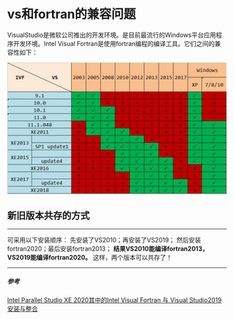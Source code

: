 # vs和fortran的兼容问题

VisualStudio是微软公司推出的开发环境。是目前最流行的Windows平台应用程序开发环境。Intel Visual Fortran是使用fortran编程的编译工具。它们之间的兼容性如下：

![img](./images/vs_ivf.jpg)



## 新旧版本共存的方式

****************************************************************
可采用以下安装顺序：
先安装了VS2010；再安装了VS2019；
然后安装fortran2020；最后安装fortran2013；
**结果VS2010能编译fortran2013，VS2019能编译fortran2020。**
这样，两个版本可以共存了！

****************************************************************

##### 参考

[Intel Parallel Studio XE 2020其中的Intel Visual Fortran 与 Visual Studio2019安装与整合](https://www.liangzl.com/get-article-detail-161716.html)